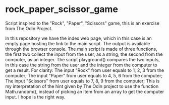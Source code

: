 # rock_paper_scissor_game
Script inspired to the "Rock", "Paper", "Scissors" game, this is an exercise from The Odin Project.

In this repository we have the index web page, which in this case is an empty page hosting the link to the main script. The output is available through the browser console.
The main script is made of three functions, the first two collect the input from the user, as a string; the second from the computer, as an integer.
The script playground() compares the two inputs, in this case the string from the user and the integer from the computer to get a result.
For clarity:
The input "Rock" from user equals to 1, 2, 3 from the computer;
The input "Paper" from user equals to 4, 5, 6 from the computer;
The input "Scissors" from user equals to 7, 8, 9 from the computer;
This is my interpretation of the hint given by The Odin project to use the function Math.random(), instead of picking an item from an array to get the computer input.
I hope is the right way.

